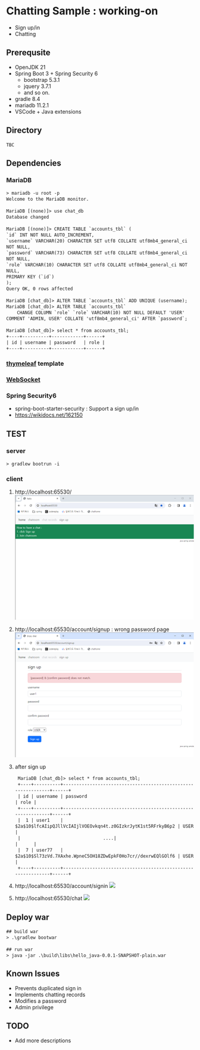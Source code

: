 # Chatting Sample : working-on
- Sign up/in
- Chatting

## Prerequsite
- OpenJDK 21
- Spring Boot 3 + Spring Security 6
    - bootstrap 5.3.1
    - jquery 3.7.1
    - and so on.
- gradle 8.4
- mariadb 11.2.1
- VSCode + Java extensions

## Directory 
```
TBC
```
## Dependencies

### MariaDB
```
> mariadb -u root -p
Welcome to the MariaDB monitor.

MariaDB [(none)]> use chat_db
Database changed

MariaDB [(none)]> CREATE TABLE `accounts_tbl` (
`id` INT NOT NULL AUTO_INCREMENT,
`username` VARCHAR(20) CHARACTER SET utf8 COLLATE utf8mb4_general_ci NOT NULL,
`password` VARCHAR(73) CHARACTER SET utf8 COLLATE utf8mb4_general_ci NOT NULL,
`role` VARCHAR(10) CHARACTER SET utf8 COLLATE utf8mb4_general_ci NOT NULL,
PRIMARY KEY (`id`)
);
Query OK, 0 rows affected

MariaDB [chat_db]> ALTER TABLE `accounts_tbl` ADD UNIQUE (username);
MariaDB [chat_db]> ALTER TABLE `accounts_tbl`
	CHANGE COLUMN `role` `role` VARCHAR(10) NOT NULL DEFAULT 'USER' COMMENT 'ADMIN, USER' COLLATE 'utf8mb4_general_ci' AFTER `password`;

MariaDB [chat_db]> select * from accounts_tbl;
+----+----------+------------+------+
| id | username | password   | role |
+----+----------+------------+------+
```

### [thymeleaf](https://mvnrepository.com/artifact/org.springframework.boot/spring-boot-starter-thymeleaf) template

### [WebSocket](https://docs.spring.io/spring-framework/docs/4.3.x/spring-framework-reference/html/websocket.html)

### Spring Security6
- spring-boot-starter-security : Support a sign up/in
- https://wikidocs.net/162150


## TEST

### server
```
> gradlew bootrun -i
```

### client
1. http://localhost:65530/
  ![](readme/chat_home.png)

1. http://localhost:65530/account/signup : wrong password page
  ![](readme/chat_error.png)

1. after sign up
   ```
	MariaDB [chat_db]> select * from accounts_tbl;
	+----+----------+--------------------------------------------------------------+------+
	| id | username | password                                                     | role |
	+----+----------+--------------------------------------------------------------+------+
	|  1 | user1    | $2a$10$lfcAIipQJllVcIAIjlVOEOvkqn4t.z0GIzkrJytK1st5RFrkyB6p2 | USER |
	|                               ....|                                          |      |
	|  7 | user77   | $2a$10$Sl73zVd.7XAxhe.WpneC5OH18ZDwEpkF0Ho7cr//dexrwEQlGOlf6 | USER |
	+----+----------+--------------------------------------------------------------+------+
	```

1. http://localhost:65530/account/signin
  ![](readme/chat_signin.png)

1. http://localhost:65530/chat
![](readme/chat_result.png)

## Deploy war
```
## build war
> .\gradlew bootwar

## run war
> java -jar .\build\libs\hello_java-0.0.1-SNAPSHOT-plain.war
```

## Known Issues
- Prevents duplicated sign in
- Implements chatting records
- Modifies a password
- Admin privilege

## TODO
- Add more descriptions
